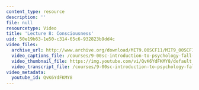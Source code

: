 ```yaml
---
content_type: resource
description: ''
file: null
resourcetype: Video
title: 'Lecture 8: Consciousness'
uid: 50e19b63-1e50-c314-65c6-932823b9dd4c
video_files:
  archive_url: http://www.archive.org/download/MIT9.00SCF11/MIT9_00SCF11_lec08_300k.mp4
  video_captions_file: /courses/9-00sc-introduction-to-psychology-fall-2011/7441c9a715315445a0df38f99846009d_QvK6YdFKMY8.vtt
  video_thumbnail_file: https://img.youtube.com/vi/QvK6YdFKMY8/default.jpg
  video_transcript_file: /courses/9-00sc-introduction-to-psychology-fall-2011/fede89c054ed87dee0b82a04c02e1ddb_QvK6YdFKMY8.pdf
video_metadata:
  youtube_id: QvK6YdFKMY8
---
```

